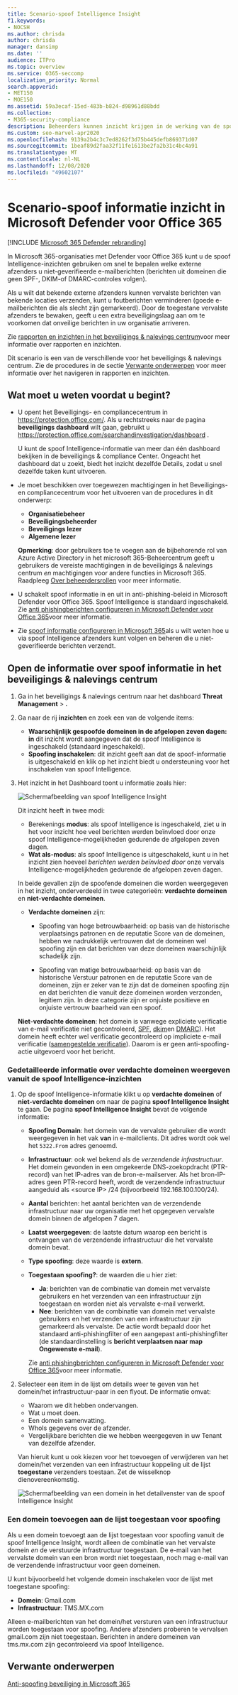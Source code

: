 ```yaml
---
title: Scenario-spoof Intelligence Insight
f1.keywords:
- NOCSH
ms.author: chrisda
author: chrisda
manager: dansimp
ms.date: ''
audience: ITPro
ms.topic: overview
ms.service: O365-seccomp
localization_priority: Normal
search.appverid:
- MET150
- MOE150
ms.assetid: 59a3ecaf-15ed-483b-b824-d98961d88bdd
ms.collection:
- M365-security-compliance
description: Beheerders kunnen inzicht krijgen in de werking van de spoof Intelligence-informatie. De persoon kan snel bepalen welke afzenders legitiem e-mail naar hun organisatie verzenden vanuit domeinen die geen e-mail verificatiecontroles doorgeven (SPF, DKIM of DMARC).
ms.custom: seo-marvel-apr2020
ms.openlocfilehash: 9139a2b4c3c7ed8262f3d75b445defb869371d07
ms.sourcegitcommit: 1beaf89d2faa32f11fe1613be2fa2b31c4bc4a91
ms.translationtype: MT
ms.contentlocale: nl-NL
ms.lasthandoff: 12/08/2020
ms.locfileid: "49602107"
---
```

# <a name="walkthrough---spoof-intelligence-insight-in-microsoft-defender-for-office-365"></a>Scenario-spoof informatie inzicht in Microsoft Defender voor Office 365

[!INCLUDE [Microsoft 365 Defender rebranding](../includes/microsoft-defender-for-office.md)]


In Microsoft 365-organisaties met Defender voor Office 365 kunt u de spoof Intelligence-inzichten gebruiken om snel te bepalen welke externe afzenders u niet-geverifieerde e-mailberichten (berichten uit domeinen die geen SPF-, DKIM-of DMARC-controles volgen).

Als u wilt dat bekende externe afzenders kunnen vervalste berichten van bekende locaties verzenden, kunt u foutberichten verminderen (goede e-mailberichten die als slecht zijn gemarkeerd). Door de toegestane vervalste afzenders te bewaken, geeft u een extra beveiligingslaag aan om te voorkomen dat onveilige berichten in uw organisatie arriveren.

Zie [rapporten en inzichten in het beveiligings & nalevings centrum](reports-and-insights-in-security-and-compliance.md)voor meer informatie over rapporten en inzichten.

Dit scenario is een van de verschillende voor het beveiligings & nalevings centrum. Zie de procedures in de sectie [Verwante onderwerpen](#related-topics) voor meer informatie over het navigeren in rapporten en inzichten.

## <a name="what-do-you-need-to-know-before-you-begin"></a>Wat moet u weten voordat u begint?

- U opent het Beveiligings- en compliancecentrum in <https://protection.office.com/>. Als u rechtstreeks naar de pagina **beveiligings dashboard** wilt gaan, gebruikt u <https://protection.office.com/searchandinvestigation/dashboard> .

  U kunt de spoof Intelligence-informatie van meer dan één dashboard bekijken in de beveiligings & compliance Center. Ongeacht het dashboard dat u zoekt, biedt het inzicht dezelfde Details, zodat u snel dezelfde taken kunt uitvoeren.

- Je moet beschikken over toegewezen machtigingen in het Beveiligings- en compliancecentrum voor het uitvoeren van de procedures in dit onderwerp:
  - **Organisatiebeheer**
  - **Beveiligingsbeheerder**
  - **Beveiligings lezer**
  - **Algemene lezer**

  **Opmerking**: door gebruikers toe te voegen aan de bijbehorende rol van Azure Active Directory in het microsoft 365-Beheercentrum geeft u gebruikers de vereiste machtigingen in de beveiligings & nalevings centrum _en_ machtigingen voor andere functies in Microsoft 365. Raadpleeg [Over beheerdersrollen](https://docs.microsoft.com/microsoft-365/admin/add-users/about-admin-roles) voor meer informatie.

- U schakelt spoof informatie in en uit in anti-phishing-beleid in Microsoft Defender voor Office 365. Spoof Intelligence is standaard ingeschakeld. Zie [anti phishingberichten configureren in Microsoft Defender voor Office 365](configure-atp-anti-phishing-policies.md)voor meer informatie.

- Zie [spoof informatie configureren in Microsoft 365](learn-about-spoof-intelligence.md)als u wilt weten hoe u via spoof Intelligence afzenders kunt volgen en beheren die u niet-geverifieerde berichten verzendt.

## <a name="open-the-spoof-intelligence-insight-in-the-security--compliance-center"></a>Open de informatie over spoof informatie in het beveiligings & nalevings centrum

1. Ga in het beveiligings & nalevings centrum naar het dashboard **Threat Management** \> **.**

2. Ga naar de rij **inzichten** en zoek een van de volgende items:

   - **Waarschijnlijk gespoofde domeinen in de afgelopen zeven dagen: in** dit inzicht wordt aangegeven dat de spoof Intelligence is ingeschakeld (standaard ingeschakeld).
   - **Spoofing inschakelen**: dit inzicht geeft aan dat de spoof-informatie is uitgeschakeld en klik op het inzicht biedt u ondersteuning voor het inschakelen van spoof Intelligence.

3. Het inzicht in het Dashboard toont u informatie zoals hier:

   ![Schermafbeelding van spoof Intelligence Insight](../../media/28aeabac-c1a1-4d16-9fbe-14996f742a9a.png)

   Dit inzicht heeft in twee modi:

   - Berekenings **modus**: als spoof Intelligence is ingeschakeld, ziet u in het voor inzicht hoe veel berichten werden beïnvloed door onze spoof Intelligence-mogelijkheden gedurende de afgelopen zeven dagen.
   - **Wat als-modus**: als spoof Intelligence is uitgeschakeld, kunt u in het inzicht zien hoeveel *berichten werden beïnvloed door* onze vervals Intelligence-mogelijkheden gedurende de afgelopen zeven dagen.

   In beide gevallen zijn de spoofende domeinen die worden weergegeven in het inzicht, onderverdeeld in twee categorieën: **verdachte domeinen** en **niet-verdachte domeinen**.

   - **Verdachte domeinen** zijn:

     - Spoofing van hoge betrouwbaarheid: op basis van de historische verplaatsings patronen en de reputatie Score van de domeinen, hebben we nadrukkelijk vertrouwen dat de domeinen wel spoofing zijn en dat berichten van deze domeinen waarschijnlijk schadelijk zijn.

     - Spoofing van matige betrouwbaarheid: op basis van de historische Verstuur patronen en de reputatie Score van de domeinen, zijn er zeker van te zijn dat de domeinen spoofing zijn en dat berichten die vanuit deze domeinen worden verzonden, legitiem zijn. In deze categorie zijn er onjuiste positieve en onjuiste vertrouw baarheid van een spoof.

   **Niet-verdachte domeinen**: het domein is vanwege expliciete verificatie van e-mail verificatie niet gecontroleerd, [SPF](how-office-365-uses-spf-to-prevent-spoofing.md), [dkim](use-dkim-to-validate-outbound-email.md)en [DMARC](use-dmarc-to-validate-email.md)). Het domein heeft echter wel verificatie gecontroleerd op impliciete e-mail verificatie ([samengestelde verificatie](email-validation-and-authentication.md#composite-authentication)). Daarom is er geen anti-spoofing-actie uitgevoerd voor het bericht.

### <a name="view-detailed-information-about-suspicious-domains-from-the-spoof-intelligence-insight"></a>Gedetailleerde informatie over verdachte domeinen weergeven vanuit de spoof Intelligence-inzichten

1. Op de spoof Intelligence-informatie klikt u op **verdachte domeinen** of **niet-verdachte domeinen** om naar de pagina **spoof Intelligence Insight** te gaan. De pagina **spoof Intelligence Insight** bevat de volgende informatie:

   - **Spoofing Domain**: het domein van de vervalste gebruiker die wordt weergegeven in het vak **van** in e-mailclients. Dit adres wordt ook wel het `5322.From` adres genoemd.
   - **Infrastructuur**: ook wel bekend als de _verzendende infrastructuur_. Het domein gevonden in een omgekeerde DNS-zoekopdracht (PTR-record) van het IP-adres van de bron-e-mailserver. Als het bron-IP-adres geen PTR-record heeft, wordt de verzendende infrastructuur aangeduid als \<source IP\> /24 (bijvoorbeeld 192.168.100.100/24).
   - **Aantal** berichten: het aantal berichten van de verzendende infrastructuur naar uw organisatie met het opgegeven vervalste domein binnen de afgelopen 7 dagen.
   - **Laatst weergegeven**: de laatste datum waarop een bericht is ontvangen van de verzendende infrastructuur die het vervalste domein bevat.
   - **Type spoofing**: deze waarde is **extern**.
   - **Toegestaan spoofing?**: de waarden die u hier ziet:
     - **Ja**: berichten van de combinatie van domein met vervalste gebruikers en het verzenden van een infrastructuur zijn toegestaan en worden niet als vervalste e-mail verwerkt.
     - **Nee**: berichten van de combinatie van domein met vervalste gebruikers en het verzenden van een infrastructuur zijn gemarkeerd als vervalste. De actie wordt bepaald door het standaard anti-phishingfilter of een aangepast anti-phishingfilter (de standaardinstelling is **bericht verplaatsen naar map Ongewenste e-mail**).

     Zie [anti phishingberichten configureren in Microsoft Defender voor Office 365](configure-atp-anti-phishing-policies.md)voor meer informatie.

2. Selecteer een item in de lijst om details weer te geven van het domein/het infrastructuur-paar in een flyout. De informatie omvat:
   - Waarom we dit hebben ondervangen.
   - Wat u moet doen.
   - Een domein samenvatting.
   - WhoIs gegevens over de afzender.
   - Vergelijkbare berichten die we hebben weergegeven in uw Tenant van dezelfde afzender.

   Van hieruit kunt u ook kiezen voor het toevoegen of verwijderen van het domein/het verzenden van een infrastructuur koppeling uit de lijst **toegestane** verzenders toestaan. Zet de wisselknop dienovereenkomstig.

   ![Schermafbeelding van een domein in het detailvenster van de spoof Intelligence Insight](../../media/03ad3e6e-2010-4e8e-b92e-accc8bbebb79.png)

### <a name="adding-a-domain-to-the-allowed-to-spoof-list"></a>Een domein toevoegen aan de lijst toegestaan voor spoofing

Als u een domein toevoegt aan de lijst toegestaan voor spoofing vanuit de spoof Intelligence Insight, wordt alleen de combinatie van het vervalste domein *en* de verstuurde infrastructuur toegestaan. De e-mail van het vervalste domein van een bron wordt niet toegestaan, noch mag e-mail van de verzendende infrastructuur voor geen domeinen.

U kunt bijvoorbeeld het volgende domein inschakelen voor de lijst met toegestane spoofing:

- **Domein**: Gmail.com
- **Infrastructuur**: TMS.MX.com

Alleen e-mailberichten van het domein/het versturen van een infrastructuur worden toegestaan voor spoofing. Andere afzenders proberen te vervalsen gmail.com zijn niet toegestaan. Berichten in andere domeinen van tms.mx.com zijn gecontroleerd via spoof Intelligence.

## <a name="related-topics"></a>Verwante onderwerpen

[Anti-spoofing beveiliging in Microsoft 365](anti-spoofing-protection.md)
